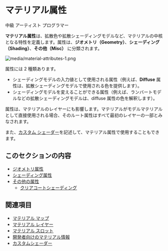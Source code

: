# マテリアル属性
<!--
# Material attributes
-->

<span class="badge text-bg-primary">中級</span>
<span class="badge text-bg-success">アーティスト</span>
<span class="badge text-bg-success">プログラマー</span>
<!--
<span class="badge text-bg-primary">Intermediate</span>
<span class="badge text-bg-success">Artist</span>
<span class="badge text-bg-success">Programmer</span>
-->

**マテリアル属性**は、拡散色や拡散シェーディングモデルなど、マテリアルの中核となる特性を定義します。属性は、**ジオメトリ（Geometry）**、**シェーディング（Shading）**、**その他（Misc）** に分類されます。
<!--
**Material attributes** define the core characteristics of a material, such as its diffuse color, diffuse shading model, and so on. Attributes are organized into **geometry**, **shading**, and **misc**.
-->

![media/material-attributes-1.png](media/material-attributes-1.png)

属性には 2 種類あります。
<!--
There are two types of attribute:
-->

- シェーディングモデルの入力値として使用される属性（例えば、**Diffuse** 属性は、拡散シェーディングモデルで使用される色を提供します）。
- シェーディングモデルを変えることができる属性（例えば、ランバートモデルなどの拡散シェーディングモデルは、diffuse 属性の色を解釈します）。

<!--
- attributes used as input values for a shading model (for example, the **Diffuse** attribute provides only color used by the diffuse shading model)
- attributes that can change the shading model (for example, diffuse shading models, such as the lambert model, interprets the diffuse attribute color)
-->

属性は、マテリアルのレイヤーにも影響します。マテリアルがモデルマテリアルとして直接使用される場合、そのルート属性はすべて最初のレイヤーの一部とみなされます。
<!--
Attributes contribute to a layer of a material. If a material is directly used as a model material, all its root attributes are considered part of the first layer.
-->


また、[カスタム シェーダー](../effects-and-shaders/custom-shaders.md)を記述して、マテリアル属性で使用することもできます。
<!--
You can also write [custom shaders](../effects-and-shaders/custom-shaders.md) to use in material attributes.
-->

## このセクションの内容
<!--
## In this section
-->

* [ジオメトリ属性](geometry-attributes.md)
* [シェーディング属性](shading-attributes.md)
* [その他の属性](misc-attributes.md)
    * [クリアコートシェーディング](clear-coat-shading.md)

<!--
* [Geometry attributes](geometry-attributes.md)
* [Shading attributes](shading-attributes.md)
* [Misc attributes](misc-attributes.md)
    * [Clear coat shading](clear-coat-shading.md)
-->

## 関連項目
<!--
## See also
-->

* [マテリアル マップ](material-maps.md)
* [マテリアル レイヤー](material-layers.md)
* [マテリアル スロット](material-slots.md)
* [開発者向けのマテリアル情報](materials-for-developers.md)
* [カスタムシェーダー](../effects-and-shaders/custom-shaders.md)

<!--
* [Material maps](material-maps.md)
* [Material layers](material-layers.md)
* [Material slots](material-slots.md)
* [Materials for developers](materials-for-developers.md)
* [Custom shaders](../effects-and-shaders/custom-shaders.md)
-->

<!-- コピペミス？
Wikipedia is edited by volunteers; the only time and resources wasted is their own. Editors should work in the areas they find interesting and believe will help the project, whether that's as small as [[correcting grammar|Wikipedia:Comprised_of]] or as big as writing FAs. (I do both.) 

In this case, renaming the Windows article will be a trivial task if no one opposes it. I started the Talk page discussion first to 1) make sure my logic was sound 2) check I wasn't stepping on toes. I was being polite. 
-->
